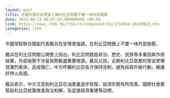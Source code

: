 ```yaml
---
layout: post
title: 中國代表於安理會上稱利比亞問題不要一味外部施壓
date: 2023-08-23 08:07:53.000000000 +08:00
link: https://news.rthk.hk/rthk/ch/component/k2/1714694-20230823.htm
categories: rthk
---
```


中國常駐聯合國副代表戴兵在安理會強調，在利比亞問題上不要一味外部施壓。

戴兵在利比亞問題公開會上指出，利比亞問題是政治、歷史、民族等多重因素作用結果，外部施壓干涉是局勢動盪重要根源。戴兵又說，近期利比亞首都的黎波里爆發激烈衝突，造成傷亡。中方呼籲利比亞各方保持克制，避免採取升級行動，維護好停火局面。

戴兵表示，中方注意到利比亞石油產量逐步恢復，經濟形勢有所改善。國際社會要幫助利比亞統籌推進政治和解，及促進經濟重建等目標。
